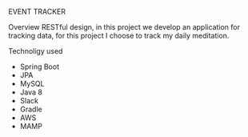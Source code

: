 EVENT TRACKER 

Overview
RESTful design, in this project we develop an application for tracking data, for this project I choose to track my daily meditation.

Technoligy used
- Spring Boot
- JPA
- MySQL
- Java 8
- Slack
- Gradle
- AWS
- MAMP


